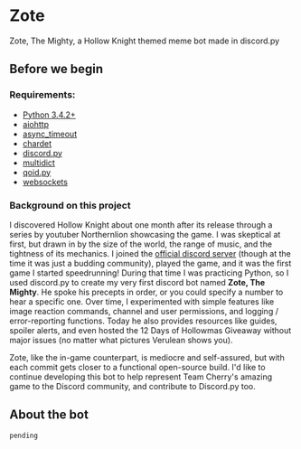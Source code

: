 # Zote
Zote, The Mighty, a Hollow Knight themed meme bot made in discord.py

## Before we begin

### Requirements: 
* [Python 3.4.2+](https://www.python.org/downloads/)
* [aiohttp](https://github.com/aio-libs/aiohttp/releases/latest)
* [async_timeout](https://github.com/aio-libs/async-timeout/releases/latest)
* [chardet](https://github.com/chardet/chardet/releases/latest)
* [discord.py](https://github.com/Rapptz/discord.py/releases/tag/v0.16.12)
* [multidict](https://github.com/aio-libs/multidict/releases/latest)
* [qoid.py](https://github.com/jozborn/Qoid.py/releases/tag/1.0.0a)
* [websockets](https://github.com/Lawouach/WebSocket-for-Python/releases/tag/0.4.2)

### Background on this project

I discovered Hollow Knight about one month after its release through a series by youtuber Northernlion showcasing the game. I was skeptical at first, but drawn in by the size of the world, the range of music, and the tightness of its mechanics. I joined the [official discord server](http://discord.me/hollowknight) (though at the time it was just a budding community), played the game, and it was the first game I started speedrunning! During that time I was practicing Python, so I used discord.py to create my very first discord bot named **Zote, The Mighty**. He spoke his precepts in order, or you could specify a number to hear a specific one. Over time, I experimented with simple features like image reaction commands, channel and user permissions, and logging / error-reporting functions. Today he also provides resources like guides, spoiler alerts, and even hosted the 12 Days of Hollowmas Giveaway without major issues (no matter what pictures Verulean shows you).

Zote, like the in-game counterpart, is mediocre and self-assured, but with each commit gets closer to a functional open-source build. I'd like to continue developing this bot to help represent Team Cherry's amazing game to the Discord community, and contribute to Discord.py too.

## About the bot

`pending`
